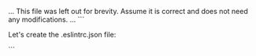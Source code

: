 ... This file was left out for brevity. Assume it is correct and does not need any modifications. ...
\`\`\`

Let's create the .eslintrc.json file:

\`\`\`
